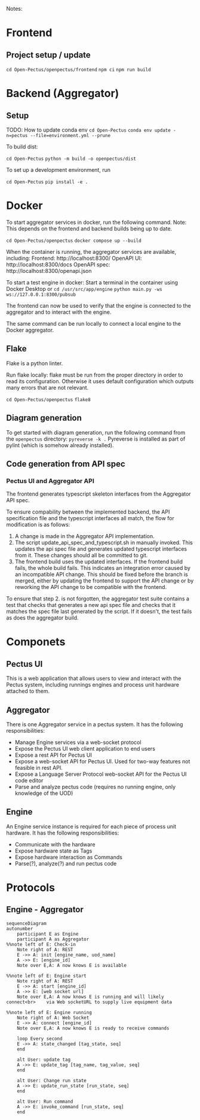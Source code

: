 Notes:

# Frontend

## Project setup / update

`cd Open-Pectus/openpectus/frontend`
`npm ci`
`npm run build`


# Backend (Aggregator)

## Setup

TODO: How to update conda env
`cd Open-Pectus`
`conda env update -n=pectus --file=environment.yml --prune`

To build dist:

`cd Open-Pectus`
`python -m build -o openpectus/dist`

To set up a development environment, run

`cd Open-Pectus`
`pip install -e .`


# Docker

To start aggregator services in docker, run the following command.
Note: This depends on the frontend and backend builds being up to date.

`cd Open-Pectus/openpectus`
`docker compose up --build`

When the container is running, the aggregator services are available, including:
Frontend:       http://localhost:8300/
OpenAPI UI:     http://localhost:8300/docs
OpenAPI spec:   http://localhost:8300/openapi.json

To start a test engine in docker:
Start a terminal in the container using Docker Desktop or
`cd /usr/src/app/engine`
`python main.py -ws ws://127.0.0.1:8300/pubsub`

The frontend can now be used to verify that the engine is connected to the aggregator and to interact
with the engine.

The same command can be run locally to connect a local engine to the Docker aggregator.



## Flake
Flake is a python linter.

Run flake locally:
flake must be run from the proper directory in order to read its configuration. Otherwise it uses default
configuration which outputs many errors that are not relevant.

`cd Open-Pectus/openpectus`
`flake8`





## Diagram generation

To get started with diagram generation, run the following command from the `openpectus` directory:
`pyreverse -k .`
Pyreverse is installed as part of pylint (which is somehow already installed).


## Code generation from API spec

### Pectus UI and Aggregator API

The frontend generates typescript skeleton interfaces from the Aggregator API spec.

To ensure compability between the implemented backend, the API specification file and the typescript interfaces all match, the flow for modification is as follows:
1. A change is made in the Aggregator API implementation.
2. The script update_api_spec_and_typescript.sh in manually invoked. This updates the api spec file and generates updated typescript interfaces from it. These changes should all be committed to git.
3. The frontend build uses the updated interfaces. If the frontend build fails, the whole build fails. This indicates an integration error caused by an incompatible API change. This should be fixed before the branch is merged, either by updating the frontend to support the API change or by reworking the API change to be compatible with the frontend.

To ensure that step 2. is not forgotten, the aggregator test suite contains a test that checks that generates a new api spec file and checks that it matches the spec file last generated by the script. If it doesn't, the test fails as does the aggregator build.

# Componets

## Pectus UI

This is a web application that allows users to view and interact with the Pectus system,
including runnings engines and process unit hardware attached to them.

## Aggregator

There is one Aggregator service in a pectus system. It has the following responsibilities:

- Manage Engine services via a web-socket protocol
- Expose the Pectus UI web client application to end users
- Expose a rest API for Pectus UI
- Expose a web-socket API for Pectus UI. Used for two-way features not feasible in rest API.
- Expose a Language Server Protocol web-socket API for the Pectus UI code editor
- Parse and analyze pectus code (requires no running engine, only knowledge of the UOD)

## Engine

An Engine service instance is required for each piece of process unit hardware. It has
the following responsibilities:

- Communicate with the hardware
- Expose hardware state as Tags
- Expose hardware interaction as Commands
- Parse(?), analyze(?) and run pectus code

# Protocols


## Engine - Aggregator


```mermaid
sequenceDiagram
autonumber
    participant E as Engine
    participant A as Aggregator
%%note left of E: Check-in
    Note right of A: REST
    E ->> A: init [engine_name, uod_name]
    A ->> E: [engine_id]
    Note over E,A: A now knows E is available

%%note left of E: Engine start
    Note right of A: REST
    E ->> A: start [engine_id]
    A ->> E: [web socket url]
    Note over E,A: A now knows E is running and will likely connect<br>    via Web socketURL to supply live equipment data

%%note left of E: Engine running
    Note right of A: Web Socket
    E ->> A: connect [engine_id]
    Note over E,A: A now knows E is ready to receive commands

    loop Every second
    E ->> A: state_changed [tag_state, seq]
    end

    alt User: update tag
    A ->> E: update_tag [tag_name, tag_value, seq]
    end

    alt User: Change run state
    A ->> E: update_run_state [run_state, seq]
    end

    alt User: Run command
    A ->> E: invoke_command [run_state, seq]
    end

```